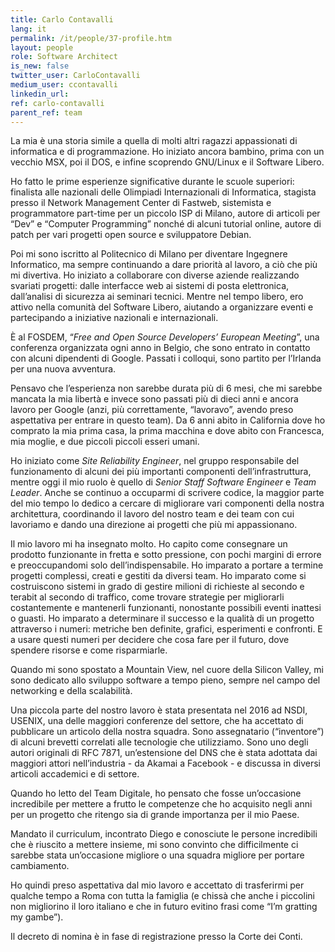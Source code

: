 ```yaml
---
title: Carlo Contavalli
lang: it
permalink: /it/people/37-profile.htm
layout: people
role: Software Architect
is_new: false
twitter_user: CarloContavalli
medium_user: ccontavalli
linkedin_url:
ref: carlo-contavalli
parent_ref: team
---
```

La mia è una storia simile a quella di molti altri ragazzi appassionati di informatica e di programmazione. Ho iniziato ancora bambino, prima con un vecchio MSX, poi il DOS, e infine scoprendo GNU/Linux e il Software Libero.

Ho fatto le prime esperienze significative durante le scuole superiori: finalista alle nazionali delle Olimpiadi Internazionali di Informatica, stagista presso il Network Management Center di Fastweb, sistemista e programmatore part-time per un piccolo ISP di Milano, autore di articoli per “Dev” e “Computer Programming” nonché di alcuni tutorial online, autore di patch per vari progetti open source e sviluppatore Debian.

Poi mi sono iscritto al Politecnico di Milano per diventare Ingegnere Informatico, ma sempre continuando a dare priorità al lavoro, a ciò che più mi divertiva. Ho iniziato a collaborare con diverse aziende realizzando svariati progetti: dalle interfacce web ai sistemi di posta elettronica, dall’analisi di sicurezza ai seminari tecnici. Mentre nel tempo libero, ero attivo nella comunità del Software Libero, aiutando a organizzare eventi e partecipando a iniziative nazionali e internazionali.

È al FOSDEM, “*Free and Open Source Developers’ European Meeting*”, una conferenza organizzata ogni anno in Belgio, che sono entrato in contatto con alcuni dipendenti di Google. Passati i colloqui, sono partito per l’Irlanda per una nuova avventura.

Pensavo che l’esperienza non sarebbe durata più di 6 mesi, che mi sarebbe mancata la mia libertà e invece sono passati più di dieci anni e ancora lavoro per Google (anzi, più correttamente, “lavoravo”, avendo preso aspettativa per entrare in questo team). Da 6 anni abito in California dove ho comprato la mia prima casa, la prima macchina e dove abito con Francesca, mia moglie, e due piccoli piccoli esseri umani.

Ho iniziato come *Site Reliability Engineer*, nel gruppo responsabile del funzionamento di alcuni dei più importanti componenti dell’infrastruttura, mentre oggi il mio ruolo è quello di *Senior Staff Software Engineer* e *Team Leader*. Anche se continuo a occuparmi di scrivere codice, la maggior parte del mio tempo lo dedico a cercare di migliorare vari componenti della nostra architettura, coordinando il lavoro del nostro team e dei team con cui lavoriamo e dando una direzione ai progetti che più mi appassionano.

Il mio lavoro mi ha insegnato molto. Ho capito come consegnare un prodotto funzionante in fretta e sotto pressione, con pochi margini di errore e preoccupandomi solo dell’indispensabile. Ho imparato a portare a termine progetti complessi, creati e gestiti da diversi team. Ho imparato come si costruiscono sistemi in grado di gestire milioni di richieste al secondo e terabit al secondo di traffico, come trovare strategie per migliorarli costantemente e mantenerli funzionanti, nonostante possibili eventi inattesi o guasti. Ho imparato a determinare il successo e la qualità di un progetto attraverso i numeri: metriche ben definite, grafici, esperimenti e confronti. E a usare questi numeri per decidere che cosa fare per il futuro, dove spendere risorse e come risparmiarle.

Quando mi sono spostato a Mountain View, nel cuore della Silicon Valley, mi sono dedicato allo sviluppo software a tempo pieno, sempre nel campo del networking e della scalabilità.

Una piccola parte del nostro lavoro è stata presentata nel 2016 ad NSDI, USENIX, una delle maggiori conferenze del settore, che ha accettato di pubblicare un articolo della nostra squadra. Sono assegnatario (“inventore”) di alcuni brevetti correlati alle tecnologie che utilizziamo. Sono uno degli autori originali di RFC 7871, un’estensione del DNS che è stata adottata dai maggiori attori nell’industria - da Akamai a Facebook - e discussa in diversi articoli accademici e di settore.

Quando ho letto del Team Digitale, ho pensato che fosse un’occasione incredibile per mettere a frutto le competenze che ho acquisito  negli anni per un progetto che ritengo sia di grande importanza per il mio Paese.

Mandato il curriculum, incontrato Diego e conosciute le persone incredibili che è riuscito a mettere insieme, mi sono convinto che difficilmente ci sarebbe stata un’occasione migliore o una squadra migliore per portare cambiamento.

Ho quindi preso aspettativa dal mio lavoro e accettato di trasferirmi per qualche tempo a Roma con tutta la famiglia (e chissà che anche i piccolini non migliorino il loro italiano e che in futuro evitino frasi come “I’m gratting my gambe”).

Il decreto di nomina è in fase di registrazione presso la Corte dei Conti.
